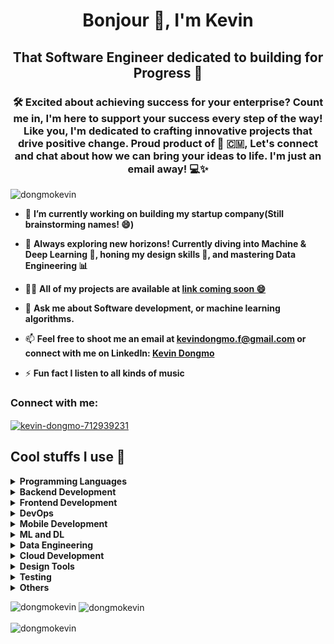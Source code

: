 <h1 align="center">Bonjour 👋, I'm Kevin</h1>
<h2 align="center">That Software Engineer dedicated to building for Progress 💖</h2>

<h3 align="center">🛠️ Excited about achieving success for your enterprise? Count me in, I'm here to support your success every step of the way! Like you, I'm dedicated to crafting innovative projects that drive positive change. Proud product of 🍁 🇨🇲, Let's connect and chat about how we can bring your ideas to life. I'm just an email away! 💻✨</h3>

<p align="left"> <img src="https://komarev.com/ghpvc/?username=dongmokevin&label=Profile%20views&color=0e75b6&style=flat" alt="dongmokevin" /> </p>

- 🔭 **I’m currently working on building my startup company(Still brainstorming names! 😄)**

- 🌱 **Always exploring new horizons! Currently diving into Machine & Deep Learning 🧠, honing my design skills 🎨, and mastering Data Engineering 📊**

- 👨‍💻 **All of my projects are available at [link coming soon 😄]()**

- 💬 **Ask me about Software development, or machine learning algorithms.**

- 📫 **Feel free to shoot me an email at kevindongmo.f@gmail.com or connect with me on LinkedIn: [Kevin Dongmo](https://www.linkedin.com/in/kevin-dongmo-712939231/)**

- ⚡ **Fun fact I listen to all kinds of music**

<h3 align="left">Connect with me:</h3>
<p align="left">
<a href="https://linkedin.com/in/kevin-dongmo-712939231" target="blank"><img align="center" src="https://raw.githubusercontent.com/rahuldkjain/github-profile-readme-generator/master/src/images/icons/Social/linked-in-alt.svg" alt="kevin-dongmo-712939231" height="30" width="40" /></a>
</p>

<h2 align="left">Cool stuffs I use 🥷</h2>
<details>
<summary><strong>Programming Languages</strong></summary>

| ![Python Logo][python-logo] | ![JavaScript Logo][js-logo] | ![TypeScript Logo][ts-logo] | ![C# Logo][csharp-logo] | ![Scala Logo][scala-logo] | ![Java Logo][java-logo] | ![Kotlin Logo][kotlin-logo] |
|-----------------------------|-----------------------------|-----------------------------|-------------------------|----------------------------|-------------------------|----------------------------|
| Python                      | JavaScript                  | TypeScript                  |C#      (learning)       | Scala  (learning)          | Java                    | Kotlin                    |

</details>

<details>
<summary><strong>Backend Development</strong></summary>

### Backend

| ![Django][django-logo] | ![Node.js][nodejs-logo] | ![Spring][spring-logo] | ![Ktor][ktor-logo]     |
|------------------------|-------------------------|------------------------|------------------------|
| Django                 | Node.js                 | Spring                 | Ktor                   |

</details>

<details>
<summary><strong>Frontend Development</strong></summary>

### Frontend

| ![React][react-logo]   | ![Sass][sass-logo]       | ![Redux][redux-logo]     | ![Next.js][nextjs-logo] |  ![GraphQL][graphql-logo] | ![Angular][angular-logo]  |
|------------------------|--------------------------|--------------------------|--------------------------|--------------------------|---------------------------|
| React                  | Sass                     | Redux                    | Next.js                  | GraphQL                  | Angular (learning)        |

</details>


<details>
<summary><strong>DevOps</strong></summary>

### DevOps

| ![Bash][bash-logo]     | ![Docker][docker-logo]  | ![Kubernetes][k8s-logo]| ![Jenkins][jenkins-logo]|
|------------------------|-------------------------|------------------------|-------------------------|
| Bash                   | Docker                  | Kubernetes              | Jenkins                |

</details>

<details>
<summary><strong>Mobile Development</strong></summary>

### Mobile Development

| ![Android][android-logo] |  ![React Native][reactnative-logo] |
|--------------------------|------------------------------------|
| Android     (learning)   | React Native    (learning)         |

</details>

<details>
<summary><strong>ML and DL</strong></summary>

### ML and DL

| ![PyTorch][pytorch-logo] | ![Scikit-learn][sklearn-logo] | ![TensorFlow][tensorflow-logo] | ![Numpy][numpy-logo] | ![OpenCV][opencv-logo] |
|---------------------------|-------------------------------|--------------------------------|----------------------|-------------------------|
| PyTorch                   | Scikit-learn                  | TensorFlow                     | Numpy                | OpenCV    (learning)    |

</details>

<details>
<summary><strong>Data Engineering</strong></summary>

### Data Engineering (learning)

| ![Spark][spark-logo]  |![Hadoop][hadoop-logo]   | ![Kafka][kafka-logo]      | ![Pandas][pandas-logo]      | ![Seaborn][seaborn-logo]  |
|-----------------------------|--------------------------|---------------------------|-----------------------------|---------------------------|
| Spark                       | Hadoop                   | Kafka                     | Pandas                      | Seaborn                   |

</details>

<details>
<summary><strong>Cloud Development</strong></summary>

### Cloud Development

| ![AWS][aws-logo]         | ![Azure][azure-logo]      | ![GCP][gcp-logo]            |
|--------------------------|---------------------------|-----------------------------|
| AWS    (learning)        | Azure                     | Google Cloud (learning)     |

</details>

<details>
<summary><strong>Design Tools</strong></summary>

### Design Tools

| ![Figma][figma-logo]     | ![Photoshop][photoshop-logo] | ![Adobe XD][xd-logo]     |
|--------------------------|------------------------------|---------------------------|
| Figma                    | Photoshop                    | Adobe XD                  |

</details>

<details>
<summary><strong>Testing</strong></summary>

### Testing

| ![Pytest][pytest-logo] | ![Junit][junit-logo] | ![Jest][jest-logo]       | ![Postman][postman-logo]  | ![Selenium][selenium-logo]|
|------------------------|----------------------|--------------------------|---------------------------|---------------------------|
| Pytest                 | JUnit                | Jest                     | Postman                   | Selenium                  |

</details>

<details>
<summary><strong>Others</strong></summary>

### Others

| ![Git][git-logo]         | ![Linux][linux-logo]     |
|--------------------------|--------------------------|
| Git                      | Linux                    |

</details>

[scala-logo]: https://raw.githubusercontent.com/devicons/devicon/master/icons/scala/scala-original.svg
[csharp-logo]: https://raw.githubusercontent.com/devicons/devicon/master/icons/csharp/csharp-original.svg
[python-logo]: https://raw.githubusercontent.com/devicons/devicon/master/icons/python/python-original.svg
[java-logo]: https://raw.githubusercontent.com/devicons/devicon/master/icons/java/java-original.svg
[js-logo]: https://raw.githubusercontent.com/devicons/devicon/master/icons/javascript/javascript-original.svg
[kotlin-logo]: https://www.vectorlogo.zone/logos/kotlinlang/kotlinlang-icon.svg
[ts-logo]: https://raw.githubusercontent.com/devicons/devicon/master/icons/typescript/typescript-original.svg

[django-logo]: https://www.vectorlogo.zone/logos/djangoproject/djangoproject-ar21.svg
[spring-logo]: https://www.vectorlogo.zone/logos/springio/springio-icon.svg
[nodejs-logo]: https://raw.githubusercontent.com/devicons/devicon/master/icons/nodejs/nodejs-original-wordmark.svg
[ktor-logo]: https://raw.githubusercontent.com/devicons/devicon/master/icons/ktor/ktor-original.svg

[react-logo]: https://raw.githubusercontent.com/devicons/devicon/master/icons/react/react-original-wordmark.svg
[angular-logo]: https://angular.io/assets/images/logos/angular/angular.svg
[nextjs-logo]: https://raw.githubusercontent.com/devicons/devicon/master/icons/nextjs/nextjs-original.svg
[sass-logo]: https://raw.githubusercontent.com/devicons/devicon/master/icons/sass/sass-original.svg
[redux-logo]: https://raw.githubusercontent.com/devicons/devicon/master/icons/redux/redux-original.svg
[graphql-logo]: https://www.vectorlogo.zone/logos/graphql/graphql-ar21.svg

[bash-logo]: https://www.vectorlogo.zone/logos/gnu_bash/gnu_bash-icon.svg
[docker-logo]: https://raw.githubusercontent.com/devicons/devicon/master/icons/docker/docker-original-wordmark.svg
[k8s-logo]: https://www.vectorlogo.zone/logos/kubernetes/kubernetes-icon.svg
[jenkins-logo]: https://raw.githubusercontent.com/devicons/devicon/master/icons/jenkins/jenkins-original.svg
[android-logo]: https://raw.githubusercontent.com/devicons/devicon/master/icons/android/android-original-wordmark.svg
[reactnative-logo]: https://reactnative.dev/img/header_logo.svg

[pytorch-logo]: https://www.vectorlogo.zone/logos/pytorch/pytorch-icon.svg
[sklearn-logo]: https://upload.wikimedia.org/wikipedia/commons/0/05/Scikit_learn_logo_small.svg
[tensorflow-logo]: https://www.vectorlogo.zone/logos/tensorflow/tensorflow-icon.svg
[numpy-logo]: https://raw.githubusercontent.com/devicons/devicon/master/icons/numpy/numpy-original.svg
[opencv-logo]: https://www.vectorlogo.zone/logos/opencv/opencv-icon.svg

[spark-logo]: https://www.vectorlogo.zone/logos/apache_spark/apache_spark-ar21.svg
[hadoop-logo]: https://www.vectorlogo.zone/logos/apache_hadoop/apache_hadoop-icon.svg
[kafka-logo]: https://raw.githubusercontent.com/devicons/devicon/master/icons/apachekafka/apachekafka-original-wordmark.svg
[pandas-logo]: https://raw.githubusercontent.com/devicons/devicon/2ae2a900d2f041da66e950e4d48052658d850630/icons/pandas/pandas-original-wordmark.svg
[seaborn-logo]: https://seaborn.pydata.org/_images/logo-mark-lightbg.svg

[aws-logo]: https://raw.githubusercontent.com/devicons/devicon/master/icons/amazonwebservices/amazonwebservices-plain-wordmark.svg
[azure-logo]: https://www.vectorlogo.zone/logos/microsoft_azure/microsoft_azure-icon.svg
[gcp-logo]: https://www.vectorlogo.zone/logos/google_cloud/google_cloud-icon.svg

[figma-logo]: https://www.vectorlogo.zone/logos/figma/figma-icon.svg
[photoshop-logo]: https://raw.githubusercontent.com/devicons/devicon/master/icons/photoshop/photoshop-original.svg
[xd-logo]: https://raw.githubusercontent.com/devicons/devicon/master/icons/xd/xd-original.svg
[cypress-logo]: https://raw.githubusercontent.com/simple-icons/simple-icons/6e46ec1fc23b60c8fd0d2f2ff46db82e16dbd75f/icons/cypress.svg
[jest-logo]: https://www.vectorlogo.zone/logos/jestjsio/jestjsio-icon.svg
[junit-logo]: https://raw.githubusercontent.com/devicons/devicon/master/icons/junit/junit-plain-wordmark.svg
[pytest-logo]: https://raw.githubusercontent.com/devicons/devicon/master/icons/pytest/pytest-original-wordmark.svg
[postman-logo]: https://www.vectorlogo.zone/logos/getpostman/getpostman-icon.svg
[selenium-logo]: https://raw.githubusercontent.com/detain/svg-logos/780f25886640cef088af994181646db2f6b1a3f8/svg/selenium-logo.svg
[git-logo]: https://www.vectorlogo.zone/logos/git-scm/git-scm-icon.svg
[linux-logo]: https://raw.githubusercontent.com/devicons/devicon/master/icons/linux/linux-original.svg


<p><img align="left" src="https://github-readme-stats.vercel.app/api/top-langs?username=dongmokevin&show_icons=true&locale=en&layout=compact" alt="dongmokevin" /></p>

<p>&nbsp;<img align="center" src="https://github-readme-stats.vercel.app/api?username=dongmokevin&show_icons=true&locale=en" alt="dongmokevin" /></p>

<p><img align="center" src="https://github-readme-streak-stats.herokuapp.com/?user=dongmokevin&" alt="dongmokevin" /></p>
